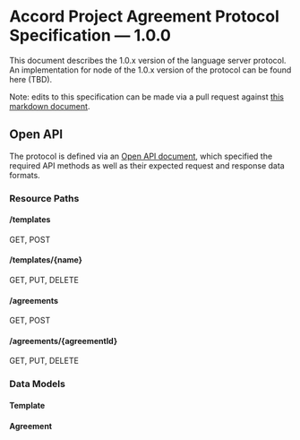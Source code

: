 # Accord Project Agreement Protocol Specification — 1.0.0

This document describes the 1.0.x version of the language server protocol. An implementation for node of the 1.0.x version of the protocol can be found here (TBD).

Note: edits to this specification can be made via a pull request against [this markdown document](specification.md).

## Open API

The protocol is defined via an [Open API document](./openapi.json), which specified the required API methods as well as their expected request and response data formats.

### Resource Paths

#### /templates

GET, POST

#### /templates/{name}

GET, PUT, DELETE

#### /agreements

GET, POST

#### /agreements/{agreementId}

GET, PUT, DELETE

### Data Models

#### Template

#### Agreement